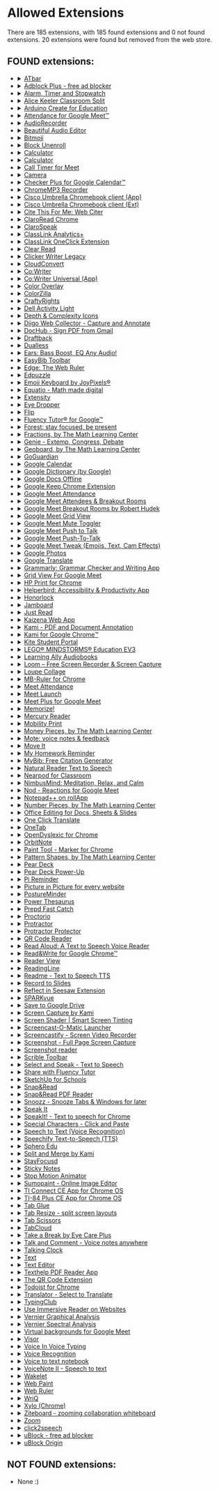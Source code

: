 # Allowed Extensions
There are 185 extensions, with 185 found extensions and 0 not found extensions. 20 extensions were found but removed from the web store.

## FOUND extensions:

- <details>
  <summary><a target="_blank" rel="noopener noreferrer" href="https://chrome.google.com/webstore/detail/atbar/lihjlachbdicbhpalgegcgknkbmjhicl">ATbar</a></summary>

  Accessibility toolbar
  </details>

- <details>
  <summary><a target="_blank" rel="noopener noreferrer" href="https://chrome.google.com/webstore/detail/adblock-plus-free-ad-bloc/cfhdojbkjhnklbpkdaibdccddilifddb">Adblock Plus - free ad blocker</a></summary>

  Block YouTube™ ads, pop-ups & fight malware!
  </details>

- <details>
  <summary><a target="_blank" rel="noopener noreferrer" href="https://chrome.google.com/webstore/detail/alarm-timer-and-stopwatch/jgpddkifkljmnfahlaofmjdeempjbpke">Alarm, Timer and Stopwatch</a></summary>

  A powerful alarm extension that supports multiple timers and stopwatches with five to ten-minute snooze.
  </details>

- <details>
  <summary><a target="_blank" rel="noopener noreferrer" href="https://chrome.google.com/webstore/detail/alice-keeler-classroom-sp/ifkgpacemihiplnocjocpgmoiefcojik">Alice Keeler Classroom Split</a></summary>

  Have your students install this extension to allow students to have their Google Classroom directions side by side with their work
  </details>

- <details>
  <summary><a target="_blank" rel="noopener noreferrer" href="https://chrome.google.com/webstore/detail/arduino-create-for-educat/elmgohdonjdampbcgefphnlchgocpaij">Arduino Create for Education</a></summary>

  Arduino Create Chrome app.
  </details>

- <details>
  <summary><a target="_blank" rel="noopener noreferrer" href="https://chrome.google.com/webstore/detail/attendance-for-google-mee/fdnipcdebaagjpicpbkildmcefflobhn">Attendance for Google Meet™</a></summary>

  Simple way to take attendance on Google Meet™
  </details>

- <details>
  <summary><a target="_blank" rel="noopener noreferrer" href="https://chrome.google.com/webstore/detail/audiorecorder/enhfkjkjfhhdibpgjmiamdcdgmcjpplk">AudioRecorder</a></summary>

  Record audio, and then save as a wav file. This is an (almost) exact replica of AudioRecorder: http://webaudiodemos.appspot.com/.
  </details>

- <details>
  <summary><a target="_blank" rel="noopener noreferrer" href="https://chrome.google.com/webstore/detail/beautiful-audio-editor/okiblndpcefmebnkjnjfplijnelbcjmm">Beautiful Audio Editor</a></summary>

  The in-browser, multi-track audio editor for Desktop and mobile. Make podcasts, mixes, and more.
  </details>

- <details>
  <summary><a target="_blank" rel="noopener noreferrer" href="https://chrome.google.com/webstore/detail/bitmoji/bfgdeiadkckfbkeigkoncpdieiiefpig">Bitmoji</a></summary>

  Use Bitmoji anywhere on web!
  </details>

- <details>
  <summary><a target="_blank" rel="noopener noreferrer" href="https://chrome.google.com/webstore/detail/block-unenroll/bgopeekkgpfombjklfdiakchdnhjafij">Block Unenroll</a></summary>

  Block Unenrolling from Google Classroom
  </details>

- <details>
  <summary><a target="_blank" rel="noopener noreferrer" href="https://chrome.google.com/webstore/detail/calculator/hcpbdjanfepobbkbnhmalalmfdmikmbe">Calculator</a></summary>

  A simple calculator that remembers your last calculation. You can close it at any time and reopen it without losing your work.
  </details>

- <details>
  <summary><a target="_blank" rel="noopener noreferrer" href="https://chrome.google.com/webstore/detail/calculator/joodangkbfjnajiiifokapkpmhfnpleo">Calculator</a></summary>

  A calculator with 29-functions for basic arithmetic, algebra, trigonometry and discrete math.…
  </details>

- <details>
  <summary><a target="_blank" rel="noopener noreferrer" href="https://chrome.google.com/webstore/detail/call-timer-for-meet/pappcjmimkmjekiaiedkhfogpclanicb">Call Timer for Meet</a></summary>

  This extension add a timer in your Meet calls.
  </details>

- <details>
  <summary><a target="_blank" rel="noopener noreferrer" href="https://chrome.google.com/webstore/detail/camera/hfhhnacclhffhdffklopdkcgdhifgngh">Camera</a></summary>

  Take photos and record videos with your camera.
  </details>

- <details>
  <summary><a target="_blank" rel="noopener noreferrer" href="https://chrome.google.com/webstore/detail/checker-plus-for-google-c/hkhggnncdpfibdhinjiegagmopldibha">Checker Plus for Google Calendar™</a></summary>

  See your next events, get meeting notifications and snooze events without opening the Google Calendar page!
  </details>

- <details>
  <summary><a target="_blank" rel="noopener noreferrer" href="https://chrome.google.com/webstore/detail/chromemp3-recorder/iipifbplbkfglpemmbhmaijjlknkaiih">ChromeMP3 Recorder</a></summary>

  A free voice recording app that dramatically simplifies the task of recording spoken responses in language instruction and testing.
  </details>

- <details>
  <summary><a target="_blank" rel="noopener noreferrer" href="https://chrome.google.com/webstore/detail/cisco-umbrella-chromebook/cpnjigmgeapagmdimmoenaghmhilodfg">Cisco Umbrella Chromebook client (App)</a></summary>

  Cisco Umbrella Chromebook client protects users by blocking malicious requests and helps admins to filter in-appropriate domains.
  </details>

- <details>
  <summary><a target="_blank" rel="noopener noreferrer" href="https://chrome.google.com/webstore/detail/cisco-umbrella-chromebook/jcdhmojfecjfmbdpchihbeilohgnbdci">Cisco Umbrella Chromebook client (Ext)</a></summary>

  Cisco Umbrella Chromebook client protects users by blocking malicious requests and helps admins to filter in-appropriate domains.
  </details>

- <details>
  <summary><a target="_blank" rel="noopener noreferrer" href="https://chrome.google.com/webstore/detail/cite-this-for-me-web-cite/nnnmhgkokpalnmbeighfomegjfkklkle">Cite This For Me: Web Citer</a></summary>

  Automatically create website citations in the APA, MLA, Chicago, or Harvard referencing styles at the click of a button.
  </details>

- <details>
  <summary><a target="_blank" rel="noopener noreferrer" href="https://chrome.google.com/webstore/detail/claroread-chrome/ifgehbglgmidafhhdcopacejknmcmhcd">ClaroRead Chrome</a></summary>

  Speaks aloud text in web pages
  </details>

- <details>
  <summary><a target="_blank" rel="noopener noreferrer" href="https://chrome.google.com/webstore/detail/clarospeak/fblbeibikalffoohjpiojmpmmndpkeii">ClaroSpeak</a></summary>

  A simple text-to-speech reader with editing, proofing, speaking dictionary, color changing and word prediction.
  </details>

- <details>
  <summary><a target="_blank" rel="noopener noreferrer" href="https://chrome.google.com/webstore/detail/classlink-analytics+/ihidolefpgnimlmgfljonacidpkmbhcl">ClassLink Analytics+</a></summary>

  Collects usage data from school-managed devices or accounts for district administrative analytics.
  </details>

- <details>
  <summary><a target="_blank" rel="noopener noreferrer" href="https://chrome.google.com/webstore/detail/classlink-oneclick-extens/jgfbgkjjlonelmpenhpfeeljjlcgnkpe">ClassLink OneClick Extension</a></summary>

  ClassLink OneClick Extension
  </details>

- <details>
  <summary><a target="_blank" rel="noopener noreferrer" href="https://chrome.google.com/webstore/detail/clear-read/kpipjgdapccmpkgipfikeajoopjbcgam">Clear Read</a></summary>

  Immersive reading mode
  </details>

- <details>
  <summary><a target="_blank" rel="noopener noreferrer" href="https://chrome.google.com/webstore/detail/clicker-writer-legacy/egafnampmliponcnbihdbmdblmfgfhac">Clicker Writer Legacy</a></summary>

  Clicker Writer for Chrome has been superseded by a new version. To get the new version follow the installation instructions on our…
  </details>

- <details>
  <summary><a target="_blank" rel="noopener noreferrer" href="https://chrome.google.com/webstore/detail/cloudconvert/hfpmbfgodkfcebpgheiedaddoikmljkk">CloudConvert</a></summary>

  convert anything to anything
  </details>

- <details>
  <summary><a target="_blank" rel="noopener noreferrer" href="https://chrome.google.com/webstore/detail/cowriter/ifajfiofeifbbhbionejdliodenmecna">Co:Writer</a></summary>

  Word prediction that is grammar smart and inventive spelling aware. Speech recognition allows you to speak it, and we'll write it.
  </details>

- <details>
  <summary><a target="_blank" rel="noopener noreferrer" href="https://chrome.google.com/webstore/detail/cowriter-universal-app/lahlmdogjpblkonckkgbljegkiijjbag">Co:Writer Universal (App)</a></summary>

  Word prediction that is grammar smart and inventive spelling aware. Speech recognition allows you to speak it, and we'll write it.
  </details>

- <details>
  <summary><a target="_blank" rel="noopener noreferrer" href="https://chrome.google.com/webstore/detail/color-overlay/glejbiebgbadpnhcjmidgclkjeelddgk">Color Overlay</a></summary>

  Put color overlay over all the web content.
  </details>

- <details>
  <summary><a target="_blank" rel="noopener noreferrer" href="https://chrome.google.com/webstore/detail/colorzilla/bhlhnicpbhignbdhedgjhgdocnmhomnp">ColorZilla</a></summary>

  Advanced Eyedropper, Color Picker, Gradient Generator and other colorful goodies
  </details>

- <details>
  <summary><a target="_blank" rel="noopener noreferrer" href="https://chrome.google.com/webstore/detail/craftyrights/nlbijchkgbnfcjliaplbphhehaalgild">CraftyRights</a></summary>

  Forces all Google Image searches to be for images free of copyright restrictions
  </details>

- <details>
  <summary><a target="_blank" rel="noopener noreferrer" href="https://chrome.google.com/webstore/detail/dell-activity-light/klhphccnhmdlnljpdljjhehlmplnmini">Dell Activity Light</a></summary>

  control the LED light on Dell chromebook
  </details>

- <details>
  <summary><a target="_blank" rel="noopener noreferrer" href="https://chrome.google.com/webstore/detail/depth-complexity-icons/ddceffbchnkibcdnbpfjollegnegcjlj">Depth & Complexity Icons</a></summary>

  Quick launch Depth & Complexity Icons
  </details>

- <details>
  <summary><a target="_blank" rel="noopener noreferrer" href="https://chrome.google.com/webstore/detail/diigo-web-collector-captu/pnhplgjpclknigjpccbcnmicgcieojbh">Diigo Web Collector - Capture and Annotate</a></summary>

  Bookmark, Archive, Screenshot & Markup - All-In-One Web Collector, must-have research tool
  </details>

- <details>
  <summary><a target="_blank" rel="noopener noreferrer" href="https://chrome.google.com/webstore/detail/dochub-sign-pdf-from-gmai/mjgcgnfikekladnkhnimljcalfibijha">DocHub - Sign PDF from Gmail</a></summary>

  Sign and edit PDF documents
  </details>

- <details>
  <summary><a target="_blank" rel="noopener noreferrer" href="https://chrome.google.com/webstore/detail/draftback/nnajoiemfpldioamchanognpjmocgkbg">Draftback</a></summary>

  The archaeology of great writing
  </details>

- <details>
  <summary><a target="_blank" rel="noopener noreferrer" href="https://chrome.google.com/webstore/detail/dualless/bgdpkilkheacbboffppjgceiplijhfpd">Dualless</a></summary>

  Dualless - For those who don't have dual monitor.
  </details>

- <details>
  <summary><a target="_blank" rel="noopener noreferrer" href="https://chrome.google.com/webstore/detail/ears-bass-boost-eq-any-au/nfdfiepdkbnoanddpianalelglmfooik">Ears: Bass Boost, EQ Any Audio!</a></summary>

  EQ any audio you find on the web, live! Crank the bass, dim the highs, up the vocals: all with Ears!
  </details>

- <details>
  <summary><a target="_blank" rel="noopener noreferrer" href="https://chrome.google.com/webstore/detail/easybib-toolbar/hmffdimoneaieldiddcmajhbjijmnggi">EasyBib Toolbar</a></summary>

  Cite web sites with one click using the EasyBib Toolbar and receive advice on the credibility of the web site you're citing.
  </details>

- <details>
  <summary><a target="_blank" rel="noopener noreferrer" href="https://chrome.google.com/webstore/detail/edge-the-web-ruler/njlkegdphefeellhaongiopcfgcinikh">Edge: The Web Ruler</a></summary>

  Edge is an on-screen ruler that supports multiple units, horizontal & vertical orientation, and looks like a native application.
  </details>

- <details>
  <summary><a target="_blank" rel="noopener noreferrer" href="https://chrome.google.com/webstore/detail/edpuzzle/oligonmocnihangdjlloenpndnniikol">Edpuzzle</a></summary>

  Adds an Edpuzzle button next to YouTube™ videos to quickly start editing them in Edpuzzle
  </details>

- <details>
  <summary><a target="_blank" rel="noopener noreferrer" href="https://chrome.google.com/webstore/detail/emoji-keyboard-by-joypixe/ipdjnhgkpapgippgcgkfcbpdpcgifncb">Emoji Keyboard by JoyPixels®</a></summary>

  The world's leading emoji keyboard for Chrome. Now Unicode 14.0 compatible!
  </details>

- <details>
  <summary><a target="_blank" rel="noopener noreferrer" href="https://chrome.google.com/webstore/detail/equatio-math-made-digital/hjngolefdpdnooamgdldlkjgmdcmcjnc">Equatio - Math made digital</a></summary>

  Easily create mathematical equations, formulas and quizzes. Intuitively type or handwrite, with no tricky math code to learn.
  </details>

- <details>
  <summary><a target="_blank" rel="noopener noreferrer" href="https://chrome.google.com/webstore/detail/extensity/jjmflmamggggndanpgfnpelongoepncg">Extensity</a></summary>

  Quickly enable/disable Google Chrome extensions
  </details>

- <details>
  <summary><a target="_blank" rel="noopener noreferrer" href="https://chrome.google.com/webstore/detail/eye-dropper/hmdcmlfkchdmnmnmheododdhjedfccka">Eye Dropper</a></summary>

  Eye Dropper is open source extension which allows you to pick colors from web pages, color picker and your personal color history.
  </details>

- <details>
  <summary><a target="_blank" rel="noopener noreferrer" href="https://chrome.google.com/webstore/detail/flip/nijejdnikeoaldbcboagjlibadkabiae">Flip</a></summary>

  Easily access Flip from any browser window.
  </details>

- <details>
  <summary><a target="_blank" rel="noopener noreferrer" href="https://chrome.google.com/webstore/detail/fluency-tutor%C2%AE-for-google/ejajakfhhhhkifioabcekjjlhpoiijfa">Fluency Tutor® for Google™</a></summary>

  Fluency Tutor® for Google™ helps busy teachers bring struggling readers up to speed.
  </details>

- <details>
  <summary><a target="_blank" rel="noopener noreferrer" href="https://chrome.google.com/webstore/detail/forest-stay-focused-be-pr/kjacjjdnoddnpbbcjilcajfhhbdhkpgk">Forest: stay focused, be present</a></summary>

  Stay focused in a pleasant way.
  </details>

- <details>
  <summary><a target="_blank" rel="noopener noreferrer" href="https://chrome.google.com/webstore/detail/fractions-by-the-math-lea/ggebicodjlnlcnlnfmbnhihkmoblhmio">Fractions, by The Math Learning Center</a></summary>

  Fractions lets students use a bar or circle to represent fractions.
  </details>

- <details>
  <summary><a target="_blank" rel="noopener noreferrer" href="https://chrome.google.com/webstore/detail/genie-extemp-congress-deb/efadmbnnoammocppapaojgggfdnelmde">Genie - Extemp, Congress, Debate</a></summary>

  Genie puts Evidence At Your Command for Extemp, Congress, and Debate.
  </details>

- <details>
  <summary><a target="_blank" rel="noopener noreferrer" href="https://chrome.google.com/webstore/detail/geoboard-by-the-math-lear/gaakmmdiopnmcenkojohldanladpajak">Geoboard, by The Math Learning Center</a></summary>

  Geoboard is a tool for exploring a variety of mathematical topics introduced in the elementary and middle grades.
  </details>

- <details>
  <summary><a target="_blank" rel="noopener noreferrer" href="https://github.com/getsentry/sentry-javascript/issues/2210#issuecomment-716943611">GoGuardian</a></summary>

  Unlisted HTML content blocker and manager for GoGuardian
  </details>

- <details>
  <summary><a target="_blank" rel="noopener noreferrer" href="https://www.crx4chrome.com/extensions/gmbgaklkmjakoegficnlkhebmhkjfich">Google Calendar</a></summary>

  Quick overview of your Google Calendar with one-click access to locations & documents
  </details>

- <details>
  <summary><a target="_blank" rel="noopener noreferrer" href="https://chrome.google.com/webstore/detail/google-dictionary-by-goog/mgijmajocgfcbeboacabfgobmjgjcoja">Google Dictionary (by Google)</a></summary>

  View definitions easily as you browse the web.
  </details>

- <details>
  <summary><a target="_blank" rel="noopener noreferrer" href="https://chrome.google.com/webstore/detail/google-docs-offline/ghbmnnjooekpmoecnnnilnnbdlolhkhi">Google Docs Offline</a></summary>

  Edit, create, and view your documents, spreadsheets, and presentations — all without internet access.
  </details>

- <details>
  <summary><a target="_blank" rel="noopener noreferrer" href="https://chrome.google.com/webstore/detail/google-keep-chrome-extens/lpcaedmchfhocbbapmcbpinfpgnhiddi">Google Keep Chrome Extension</a></summary>

  Save to Google Keep in a single click!
  </details>

- <details>
  <summary><a target="_blank" rel="noopener noreferrer" href="https://www.crx4chrome.com/extensions/fkdjflnaggakjamjkmimcofefhppfljd">Google Meet Attendance</a></summary>

  A simple(r) way to record who attended a Google Meet session
  </details>

- <details>
  <summary><a target="_blank" rel="noopener noreferrer" href="https://chrome.google.com/webstore/detail/google-meet-attendees-bre/olmgpgbhojeoalaimckcpgkadjkejacl">Google Meet Attendees & Breakout Rooms</a></summary>

  Easily get everyone attending a Google Meet and compare them to a list, create groups and more
  </details>

- <details>
  <summary><a target="_blank" rel="noopener noreferrer" href="https://chrome.google.com/webstore/detail/google-meet-breakout-room/kogfdlbehkaeoafmgaecphlnhohpabig">Google Meet Breakout Rooms by Robert Hudek</a></summary>

  Completely Free and your Data is Private. Google Classroom integration, Slider Control, Nicknames, Help tutorials
  </details>

- <details>
  <summary><a target="_blank" rel="noopener noreferrer" href="https://chrome.google.com/webstore/detail/google-meet-grid-view/kklailfgofogmmdlhgmjgenehkjoioip">Google Meet Grid View</a></summary>

  Adds a toggle to use a grid layout in Google Meets
  </details>

- <details>
  <summary><a target="_blank" rel="noopener noreferrer" href="https://chrome.google.com/webstore/detail/google-meet-mute-toggler/fkdppolbkpdoebdhflolnnkeiaoblfjc">Google Meet Mute Toggler</a></summary>

  For muting and unmuting Google Meet from the extension icon.
  </details>

- <details>
  <summary><a target="_blank" rel="noopener noreferrer" href="https://chrome.google.com/webstore/detail/google-meet-push-to-talk/lmbeadglfeffhemaffjdgfbgmiggafkg">Google Meet Push to Talk</a></summary>

  Enable push to talk functionality in Google Meet
  </details>

- <details>
  <summary><a target="_blank" rel="noopener noreferrer" href="https://chrome.google.com/webstore/detail/google-meet-push-to-talk/pgpidfocdapogajplhjofamgeboonmmj">Google Meet Push-To-Talk</a></summary>

  Hold <space> in Google Meet to talk instead of fumbling around trying to mute and unmute
  </details>

- <details>
  <summary><a target="_blank" rel="noopener noreferrer" href="https://chrome.google.com/webstore/detail/google-meet-tweak-emojis/dakebdbeofhmlnmjlmhjdmmjmfohiicn">Google Meet Tweak (Emojis, Text, Cam Effects)</a></summary>

  Send emojis, Text Overlay, Cam Effects and layout tweaks in Google Meet + record meetings with Zoomcorder
  </details>

- <details>
  <summary><a target="_blank" rel="noopener noreferrer" href="https://www.crx4chrome.com/extensions/hcglmfcclpfgljeaiahehebeoaiicbko">Google Photos</a></summary>

  Store, search, and share a lifetime of photos
  </details>

- <details>
  <summary><a target="_blank" rel="noopener noreferrer" href="https://chrome.google.com/webstore/detail/google-translate/aapbdbdomjkkjkaonfhkkikfgjllcleb">Google Translate</a></summary>

  View translations easily as you browse the web. By the Google Translate team.
  </details>

- <details>
  <summary><a target="_blank" rel="noopener noreferrer" href="https://chrome.google.com/webstore/detail/grammarly-grammar-checker/kbfnbcaeplbcioakkpcpgfkobkghlhen">Grammarly: Grammar Checker and Writing App</a></summary>

  Improve your writing with Grammarly's communication assistance—including spell check, grammar check, punctuation check, and more.
  </details>

- <details>
  <summary><a target="_blank" rel="noopener noreferrer" href="https://chrome.google.com/webstore/detail/grid-view-for-google-meet/mbehpgfjageeapmbabpkdlcmdkggabal">Grid View For Google Meet</a></summary>

  Adds a toggle to use a grid layout in Google Meets
  </details>

- <details>
  <summary><a target="_blank" rel="noopener noreferrer" href="https://www.crx4chrome.com/extensions/cjanmonomjogheabiocdamfpknlpdehm">HP Print for Chrome</a></summary>

  Easy printing on your HP printers
  </details>

- <details>
  <summary><a target="_blank" rel="noopener noreferrer" href="https://chrome.google.com/webstore/detail/helperbird-accessibility/ahmapmilbkfamljbpgphfndeemhnajme">Helperbird: Accessibility & Productivity App</a></summary>

  Over 32 accessibility & productivity features built to support every kind of reader, learner, and writer. Includes dyslexia support.
  </details>

- <details>
  <summary><a target="_blank" rel="noopener noreferrer" href="https://chrome.google.com/webstore/detail/honorlock/hnbmpkmhjackfpkpcbapafmpepgmmddc">Honorlock</a></summary>

  This extension lets you take Honorlock proctored online exams using the Google Chrome browser.
  </details>

- <details>
  <summary><a target="_blank" rel="noopener noreferrer" href="https://chrome.google.com/webstore/detail/jamboard/ihacalceahhliihnhclmjjghadnhhnoc">Jamboard</a></summary>

  Create and edit Jams
  </details>

- <details>
  <summary><a target="_blank" rel="noopener noreferrer" href="https://chrome.google.com/webstore/detail/just-read/dgmanlpmmkibanfdgjocnabmcaclkmod">Just Read</a></summary>

  A feature-packed, customizable reader extension.
  </details>

- <details>
  <summary><a target="_blank" rel="noopener noreferrer" href="https://chrome.google.com/webstore/detail/kaizena-web-app/lhiccpgcnopcjjdobhoddnplkebplfaj">Kaizena Web App</a></summary>

  Fast, high quality feedback on student work
  </details>

- <details>
  <summary><a target="_blank" rel="noopener noreferrer" href="https://chrome.google.com/webstore/detail/kami-pdf-and-document-ann/iljojpiodmlhoehoecppliohmplbgeij">Kami - PDF and Document Annotation</a></summary>

  Best PDF and Document Annotation and Markup Tool. Works with Google Drive and Google Classroom
  </details>

- <details>
  <summary><a target="_blank" rel="noopener noreferrer" href="https://chrome.google.com/webstore/detail/kami-for-google-chrome/ecnphlgnajanjnkcmbpancdjoidceilk">Kami for Google Chrome™</a></summary>

  Kami is an interactive learning platform empowering students and enhancing the way teachers teach, feedback, and assess.
  </details>

- <details>
  <summary><a target="_blank" rel="noopener noreferrer" href="https://chrome.google.com/webstore/detail/kite-student-portal/dfbmcelmchhnfkmpccoabeplnmdljeod">Kite Student Portal</a></summary>

  Does your organization use Kite to administer assessments? Download the Kite Student Portal to set up your Chromebook for testing.…
  </details>

- <details>
  <summary><a target="_blank" rel="noopener noreferrer" href="https://chrome.google.com/webstore/detail/lego%C2%AE-mindstorms%C2%AE-educati/jhnhfnolmcleankdkhfklakpchnccipg">LEGO® MINDSTORMS® Education EV3</a></summary>

  The LEGO® MINDSTORMS® Education EV3 Programming App simplifies student access to, and promotes their engagement with, STEM subjects.
  </details>

- <details>
  <summary><a target="_blank" rel="noopener noreferrer" href="https://chrome.google.com/webstore/detail/learning-ally-audiobooks/gdicnpbaekbefjanokchpfhnaphfnphl">Learning Ally Audiobooks</a></summary>

  Access the largest human-narrated audiobook library, including key features for students with print disabilities
  </details>

- <details>
  <summary><a target="_blank" rel="noopener noreferrer" href="https://chrome.google.com/webstore/detail/loom-%E2%80%93-free-screen-record/liecbddmkiiihnedobmlmillhodjkdmb">Loom – Free Screen Recorder & Screen Capture</a></summary>

  Record your screen and camera with one click. Share that content in an instant with a link.
  </details>

- <details>
  <summary><a target="_blank" rel="noopener noreferrer" href="https://chrome.google.com/webstore/detail/loupe-collage/bhaonknplhhecdgjpphnooeomecgipkc">Loupe Collage</a></summary>

  Shape your photos the way you want in seconds
  </details>

- <details>
  <summary><a target="_blank" rel="noopener noreferrer" href="https://www.crx4chrome.com/extensions/amljbooecondkehcjahklnjokfohkfnk">MB-Ruler for Chrome</a></summary>

  MB-Ruler is an overlay to measure distances and angels on web sites
  </details>

- <details>
  <summary><a target="_blank" rel="noopener noreferrer" href="https://chrome.google.com/webstore/detail/meet-attendance/nenibigflkdikhamlnekfppbganmojlg">Meet Attendance</a></summary>

  Collect attendance in a Google Sheet from a Google Meet.
  </details>

- <details>
  <summary><a target="_blank" rel="noopener noreferrer" href="https://www.crx4chrome.com/extensions/bodmohodbngeodeekalegahdacbinaic">Meet Launch</a></summary>

  An extension that gives you quick access to Google Meet
  </details>

- <details>
  <summary><a target="_blank" rel="noopener noreferrer" href="https://chrome.google.com/webstore/detail/meet-plus-for-google-meet/lbfjgknkjfjmnjdgdhbbmmbkoddgpdoc">Meet Plus for Google Meet</a></summary>

  Breakout rooms,attendance,dark mode,chat,emojis,reward points,quiz,poll,file sharing,stickies,many more features for Google Meet
  </details>

- <details>
  <summary><a target="_blank" rel="noopener noreferrer" href="https://chrome.google.com/webstore/detail/memorize/jfiakckbklmccchjegnnojbalafebakb">Memorize!</a></summary>

  A lightweight extension that helps you to learn / memorize given answers to given questions.
  </details>

- <details>
  <summary><a target="_blank" rel="noopener noreferrer" href="https://chrome.google.com/webstore/detail/mercury-reader/oknpjjbmpnndlpmnhmekjpocelpnlfdi">Mercury Reader</a></summary>

  Mercury Reader - Clear away the clutter from all of your articles. Instantly.
  </details>

- <details>
  <summary><a target="_blank" rel="noopener noreferrer" href="https://chrome.google.com/webstore/detail/mobility-print/alhngdkjgnedakdlnamimgfihgkmenbh">Mobility Print</a></summary>

  Mobility Print
  </details>

- <details>
  <summary><a target="_blank" rel="noopener noreferrer" href="https://chrome.google.com/webstore/detail/money-pieces-by-the-math/bkidjlafelhjjkdhlbmbpneaofghikcg">Money Pieces, by The Math Learning Center</a></summary>

  Visualize and understand money values and relationships
  </details>

- <details>
  <summary><a target="_blank" rel="noopener noreferrer" href="https://chrome.google.com/webstore/detail/mote-voice-notes-feedback/ajphlblkfpppdpkgokiejbjfohfohhmk">Mote: voice notes & feedback</a></summary>

  Mote - fast, friendly voice messaging
  </details>

- <details>
  <summary><a target="_blank" rel="noopener noreferrer" href="https://chrome.google.com/webstore/detail/move-it/kopilngnmfklhhjocdfdlokmodibcbmk">Move It</a></summary>

  Busy working on your computer? Spending hours searching the internet? Get active with Move It.
  </details>

- <details>
  <summary><a target="_blank" rel="noopener noreferrer" href="https://chrome.google.com/webstore/detail/my-homework-reminder/jkfnehckplkpicbhiajnggoendjcendc">My Homework Reminder</a></summary>

  This extension helps students keep track of assignments and due dates.
  </details>

- <details>
  <summary><a target="_blank" rel="noopener noreferrer" href="https://chrome.google.com/webstore/detail/mybib-free-citation-gener/phidhnmbkbkbkbknhldmpmnacgicphkf">MyBib: Free Citation Generator</a></summary>

  Automatically create APA style, MLA format, and Harvard referencing style citations with our citation generator add-on for Chrome.
  </details>

- <details>
  <summary><a target="_blank" rel="noopener noreferrer" href="https://chrome.google.com/webstore/detail/natural-reader-text-to-sp/kohfgcgbkjodfcfkcackpagifgbcmimk">Natural Reader Text to Speech</a></summary>

  Listen to any email, webpage, google doc, PDF and kindle book! AI powered smart voice reader, with natural voices.
  </details>

- <details>
  <summary><a target="_blank" rel="noopener noreferrer" href="https://chrome.google.com/webstore/detail/nearpod-for-classroom/gcoekeoenehjmndhkdnoomdjeaclkhbe">Nearpod for Classroom</a></summary>

  Access your Nearpod Library and assign Live and Student-Paced lessons directly to Google Classroom.
  </details>

- <details>
  <summary><a target="_blank" rel="noopener noreferrer" href="https://chrome.google.com/webstore/detail/nimbusmind-meditation-rel/accebjobnljiehcaocahignlanfnfkcc">NimbusMind: Meditation, Relax, and Calm</a></summary>

  Learn how to meditate, mindfulness, stress less. Nature sounds, live wallpapers and more.
  </details>

- <details>
  <summary><a target="_blank" rel="noopener noreferrer" href="https://www.crx4chrome.com/extensions/oikgofeboedgfkaacpfepbfmgdalabej">Nod - Reactions for Google Meet</a></summary>

  Quick emoji reactions for muted team members
  </details>

- <details>
  <summary><a target="_blank" rel="noopener noreferrer" href="https://chrome.google.com/webstore/detail/notepad++-on-rollapp/chnhdkjgpeonhdlilkjhhbahbciplhae">Notepad++ on rollApp</a></summary>

  Powerfull text editor for developers. Powered by rollApp.
  </details>

- <details>
  <summary><a target="_blank" rel="noopener noreferrer" href="https://chrome.google.com/webstore/detail/number-pieces-by-the-math/fhcpnppigjdhghbohcbogmmhmfkobgbm">Number Pieces, by The Math Learning Center</a></summary>

  Visualize and understand number values and relationships
  </details>

- <details>
  <summary><a target="_blank" rel="noopener noreferrer" href="https://chrome.google.com/webstore/detail/office-editing-for-docs-s/gbkeegbaiigmenfmjfclcdgdpimamgkj">Office Editing for Docs, Sheets & Slides</a></summary>

  View and edit Microsoft Word, Excel, and PowerPoint files with Google Docs, Sheets, and Slides
  </details>

- <details>
  <summary><a target="_blank" rel="noopener noreferrer" href="https://www.crx4chrome.com/extensions/anhjddeakbabimdgmonfbnpbainknbfa">One Click Translate</a></summary>

  Translate your selected text with Google Translate in one click. Translation in a simplest way.
  </details>

- <details>
  <summary><a target="_blank" rel="noopener noreferrer" href="https://chrome.google.com/webstore/detail/onetab/chphlpgkkbolifaimnlloiipkdnihall">OneTab</a></summary>

  Save up to 95% memory and reduce tab clutter
  </details>

- <details>
  <summary><a target="_blank" rel="noopener noreferrer" href="https://chrome.google.com/webstore/detail/opendyslexic-for-chrome/cdnapgfjopgaggbmfgbiinmmbdcglnam">OpenDyslexic for Chrome</a></summary>

  Format pages using the OpenDyslexic font and low contrast help
  </details>

- <details>
  <summary><a target="_blank" rel="noopener noreferrer" href="https://chrome.google.com/webstore/detail/orbitnote/feepmdlmhplaojabeoecaobfmibooaid">OrbitNote</a></summary>

  Create, convert, connect: take your digital documents to the next level with OrbitNote.
  </details>

- <details>
  <summary><a target="_blank" rel="noopener noreferrer" href="https://www.crx4chrome.com/extensions/ghjhkcjbojpgiebboplfidlbapdpgihn">Paint Tool - Marker for Chrome</a></summary>

  Draw anything right on websites in real time and taking a screenshot!
  </details>

- <details>
  <summary><a target="_blank" rel="noopener noreferrer" href="https://chrome.google.com/webstore/detail/pattern-shapes-by-the-mat/moheohlmdhjkibapcidpmdponeaefnoi">Pattern Shapes, by The Math Learning Center</a></summary>

  Students use Pattern Shapes to explore geometry and fractions, create their own designs, or fill in outlines.
  </details>

- <details>
  <summary><a target="_blank" rel="noopener noreferrer" href="https://chrome.google.com/webstore/detail/pear-deck/dnloadmamaeibnaadmfdfelflmmnbajd">Pear Deck</a></summary>

  Interactive presentations and formative assessments to engage every student in your room, every day!
  </details>

- <details>
  <summary><a target="_blank" rel="noopener noreferrer" href="https://chrome.google.com/webstore/detail/pear-deck-power-up/paijmjmfnjcbjlimjeminlepannmimbi">Pear Deck Power-Up</a></summary>

  Ensures that videos, animations, and GIFs embedded in your Pear Deck slides play at full resolution—exactly the way they should!
  </details>

- <details>
  <summary><a target="_blank" rel="noopener noreferrer" href="https://chrome.google.com/webstore/detail/pi-reminder/lflhpoaghkcebhmikolpdhdikknpmbod">Pi Reminder</a></summary>

  Task Management and Reminders for organized individuals, friends, family and teams
  </details>

- <details>
  <summary><a target="_blank" rel="noopener noreferrer" href="https://www.crx4chrome.com/extensions/hepbieccgbieoeaigepkojmogpkjfpin">Picture in Picture for every website</a></summary>

  Watch videos using Picture-in-Picture mode(Floating Video Player). Support all kinds of video websites.
  </details>

- <details>
  <summary><a target="_blank" rel="noopener noreferrer" href="https://chrome.google.com/webstore/detail/postureminder/dkmkfopiihabelocpelofchappjjnpkm">PostureMinder</a></summary>

  Reminds you to sit up straight with pop-up notifications at specified time intervals.
  </details>

- <details>
  <summary><a target="_blank" rel="noopener noreferrer" href="https://chrome.google.com/webstore/detail/power-thesaurus/hhnjkanigjoiglnlopahbbjdbfhkndjk">Power Thesaurus</a></summary>

  Use the power of synonyms by button in toolbar, right-click or by word selection on any page.
  </details>

- <details>
  <summary><a target="_blank" rel="noopener noreferrer" href="https://chrome.google.com/webstore/detail/prepd-fast-catch/giahjhmjbiiopleefbmlmjfaafdihidd">Prepd Fast Catch</a></summary>

  Prepd Chrome extension for catching articles
  </details>

- <details>
  <summary><a target="_blank" rel="noopener noreferrer" href="https://chrome.google.com/webstore/detail/proctorio/fpmapakogndmenjcfoajifaaonnkpkei">Proctorio</a></summary>

  Secure Exam Proctor
  </details>

- <details>
  <summary><a target="_blank" rel="noopener noreferrer" href="https://chrome.google.com/webstore/detail/protractor/kpjldaeddnfokhmgdlmpdlecmobaonnj">Protractor</a></summary>

  Easily measure angles in your browser window.
  </details>

- <details>
  <summary><a target="_blank" rel="noopener noreferrer" href="https://chrome.google.com/webstore/detail/protractor-protector/ibjbhbhcgbkiohfmddokjmmbkbgpfgnl">Protractor Protector</a></summary>

  Measure angles in Chrome with a protractor overlay.
  </details>

- <details>
  <summary><a target="_blank" rel="noopener noreferrer" href="https://chrome.google.com/webstore/detail/qr-code-reader/likadllkkidlligfcdhfnnbkjigdkmci">QR Code Reader</a></summary>

  A chrome extension for reading QR code from webpage.
  </details>

- <details>
  <summary><a target="_blank" rel="noopener noreferrer" href="https://chrome.google.com/webstore/detail/read-aloud-a-text-to-spee/hdhinadidafjejdhmfkjgnolgimiaplp">Read Aloud: A Text to Speech Voice Reader</a></summary>

  Read aloud the current web-page article with one click, using text to speech (TTS). Supports 40+ languages.
  </details>

- <details>
  <summary><a target="_blank" rel="noopener noreferrer" href="https://chrome.google.com/webstore/detail/readwrite-for-google-chro/inoeonmfapjbbkmdafoankkfajkcphgd">Read&Write for Google Chrome™</a></summary>

  Boost reading and writing confidence across all types of content and devices, in class, at work, and at home.
  </details>

- <details>
  <summary><a target="_blank" rel="noopener noreferrer" href="https://chrome.google.com/webstore/detail/reader-view/ecabifbgmdmgdllomnfinbmaellmclnh">Reader View</a></summary>

  Strips away clutter like buttons, background images, and changes the page's text size, contrast and layout for better readability
  </details>

- <details>
  <summary><a target="_blank" rel="noopener noreferrer" href="https://chrome.google.com/webstore/detail/readingline/bedndhimamenfipaocmhcpcickamhfnm">ReadingLine</a></summary>

  Acts as a reading ruler, helping to keep an eye on a line of text with a mouse.
  </details>

- <details>
  <summary><a target="_blank" rel="noopener noreferrer" href="https://chrome.google.com/webstore/detail/readme-text-to-speech-tts/npdkkcjlmhcnnaoobfdjndibfkkhhdfn">Readme - Text to Speech TTS</a></summary>

  Turn text into natural-sounding speech! Read aloud the contents of any web page, PDF file, or e-book using text-to-speech (TTS).
  </details>

- <details>
  <summary><a target="_blank" rel="noopener noreferrer" href="https://chrome.google.com/webstore/detail/record-to-slides/kopibndpljhghelmnmokfbfkgdhnihip">Record to Slides</a></summary>

  Record videos and automatically load them into the slide you are on.
  </details>

- <details>
  <summary><a target="_blank" rel="noopener noreferrer" href="https://chrome.google.com/webstore/detail/reflect-in-seesaw-extensi/lhgiigkiddoalobhmmcpdhddlccindjj">Reflect in Seesaw Extension</a></summary>

  Give students a quick way to bring work from any website into Seesaw for added layers of creative thinking and reflection.
  </details>

- <details>
  <summary><a target="_blank" rel="noopener noreferrer" href="https://chrome.google.com/webstore/detail/sparkvue/iimbdmgkimpbhimdjnmiffmeefbppijo">SPARKvue</a></summary>

  SPARKvue Chrome App
  </details>

- <details>
  <summary><a target="_blank" rel="noopener noreferrer" href="https://chrome.google.com/webstore/detail/save-to-google-drive/gmbmikajjgmnabiglmofipeabaddhgne">Save to Google Drive</a></summary>

  Save web content or screen capture directly to Google Drive.
  </details>

- <details>
  <summary><a target="_blank" rel="noopener noreferrer" href="https://chrome.google.com/webstore/detail/screen-capture-by-kami/jkahddofhbcgdndobkkhbhggjjmcoiel">Screen Capture by Kami</a></summary>

  Kami desktop extension for video annotations
  </details>

- <details>
  <summary><a target="_blank" rel="noopener noreferrer" href="https://chrome.google.com/webstore/detail/screen-shader-smart-scree/fmlboobidmkelggdainpknloccojpppi">Screen Shader | Smart Screen Tinting</a></summary>

  Shades Chrome to a soothing orange color to decrease eye-strain, eye fatigue and to appease your brain's day/night cycle.
  </details>

- <details>
  <summary><a target="_blank" rel="noopener noreferrer" href="https://chrome.google.com/webstore/detail/screencast-o-matic-launch/eefedolmcildfckjamddopaplfiiankl">Screencast-O-Matic Launcher</a></summary>

  Launch Screencast-O-Matic tools from your Chrome browser!
  </details>

- <details>
  <summary><a target="_blank" rel="noopener noreferrer" href="https://chrome.google.com/webstore/detail/screencastify-screen-vide/mmeijimgabbpbgpdklnllpncmdofkcpn">Screencastify - Screen Video Recorder</a></summary>

  The #1 screen recorder for Chrome. Capture, edit and share videos in seconds.
  </details>

- <details>
  <summary><a target="_blank" rel="noopener noreferrer" href="https://www.crx4chrome.com/extensions/ejkbkgbliokmbblkklofdehalgbplkfg">Screenshot - Full Page Screen Capture</a></summary>

  Full page screenshot, capture visible content of a tab, save screenshots in PDF, PNG or copy to the clipboard.
  </details>

- <details>
  <summary><a target="_blank" rel="noopener noreferrer" href="https://chrome.google.com/webstore/detail/screenshot-reader/enfolipbjmnmleonhhebhalojdpcpdoo">Screenshot reader</a></summary>

  Screenshot reading support for Read&Write for Google Chrome™
  </details>

- <details>
  <summary><a target="_blank" rel="noopener noreferrer" href="https://chrome.google.com/webstore/detail/scrible-toolbar/lijhjhlnfifgoabbihoobnfapogkcjgk">Scrible Toolbar</a></summary>

  Smarter Web reading & research. Annotate, bookmark, save, cite, manage & share online articles. Use with your Scrible.com account.
  </details>

- <details>
  <summary><a target="_blank" rel="noopener noreferrer" href="https://chrome.google.com/webstore/detail/select-and-speak-text-to/gfjopfpjmkcfgjpogepmdjmcnihfpokn">Select and Speak - Text to Speech</a></summary>

  Select and Speak uses iSpeech’s human-quality text-to-speech (TTS) to read any selected text in the browser. It includes many…
  </details>

- <details>
  <summary><a target="_blank" rel="noopener noreferrer" href="https://chrome.google.com/webstore/detail/share-with-fluency-tutor/nhkfdlkhjojdoggilphgbncejkmdobfp">Share with Fluency Tutor</a></summary>

  Shares reading passages using the Fluency Tutor for Google app.
  </details>

- <details>
  <summary><a target="_blank" rel="noopener noreferrer" href="https://chrome.google.com/webstore/detail/sketchup-for-schools/lfhlekccjamfkfmjgnpbdjpecanfbjkl">SketchUp for Schools</a></summary>

  SketchUp in a browser for Primary and Secondary Schools signed up with G Suite for Education.
  </details>

- <details>
  <summary><a target="_blank" rel="noopener noreferrer" href="https://chrome.google.com/webstore/detail/snapread/mloajfnmjckfjbeeofcdaecbelnblden">Snap&Read</a></summary>

  Text reader (TTS) that simplifies vocabulary, translates text, reads inaccessible text (OCR), and captures and cites sources.
  </details>

- <details>
  <summary><a target="_blank" rel="noopener noreferrer" href="https://www.crx4chrome.com/extensions/djebdmfegcgaaiomgonohlbnjoglpjfh">Snap&Read PDF Reader</a></summary>

  Open your PDFs stored in Google Drive with Snap&Read
  </details>

- <details>
  <summary><a target="_blank" rel="noopener noreferrer" href="https://chrome.google.com/webstore/detail/snoozz-snooze-tabs-window/lklendgldejcnkkaldoggoapclkepgfb">Snoozz - Snooze Tabs & Windows for later</a></summary>

  Declutter your browser by snoozing tabs and windows until you actually need them.
  </details>

- <details>
  <summary><a target="_blank" rel="noopener noreferrer" href="https://chrome.google.com/webstore/detail/speak-it/amcnjejmdfilapnnfgnhnidhkififadk">Speak It</a></summary>

  Speak It app converts text into speech. Select text > Speak it
  </details>

- <details>
  <summary><a target="_blank" rel="noopener noreferrer" href="https://chrome.google.com/webstore/detail/speakit-text-to-speech-fo/aljmkoflmjkklddjideacgmofobfkhkd">SpeakIt! - Text to speech for Chrome</a></summary>

  Tired of reading? Select text you want to read and listen to it. SpeakIt converts text into speech so you no longer need to read.
  </details>

- <details>
  <summary><a target="_blank" rel="noopener noreferrer" href="https://www.crx4chrome.com/extensions/fkjbliednplpohojfpgnbpcppgdnhklb">Special Characters - Click and Paste</a></summary>

  Copy special characters to the clipboard
  </details>

- <details>
  <summary><a target="_blank" rel="noopener noreferrer" href="https://chrome.google.com/webstore/detail/speech-to-text-voice-reco/kcgloaobfaiejoiahlhnfaolfcifjjho">Speech to Text (Voice Recognition)</a></summary>

  An easy to use speech synthesis and recognition tool for your browser!
  </details>

- <details>
  <summary><a target="_blank" rel="noopener noreferrer" href="https://chrome.google.com/webstore/detail/speechify-text-to-speech/ljflmlehinmoeknoonhibbjpldiijjmm">Speechify Text-to-Speech (TTS)</a></summary>

  Listen to docs, articles, PDFs, email — anything you read — with our leading text-to-speech reader.
  </details>

- <details>
  <summary><a target="_blank" rel="noopener noreferrer" href="https://www.crx4chrome.com/extensions/hfiocchbmngcelgfdcfbepgoipapddlh">Sphero Edu</a></summary>

  Programming for Sphero Robots
  </details>

- <details>
  <summary><a target="_blank" rel="noopener noreferrer" href="https://chrome.google.com/webstore/detail/split-and-merge-by-kami/ojmblmeiagjmdnhlbphkibelhehnblnb">Split and Merge by Kami</a></summary>

  Split and Merge your PDFs online
  </details>

- <details>
  <summary><a target="_blank" rel="noopener noreferrer" href="https://chrome.google.com/webstore/detail/stayfocusd/laankejkbhbdhmipfmgcngdelahlfoji">StayFocusd</a></summary>

  StayFocusd increases your productivity by limiting the amount of time that you can spend on time-wasting websites.
  </details>

- <details>
  <summary><a target="_blank" rel="noopener noreferrer" href="https://chrome.google.com/webstore/detail/sticky-notes/nbjdhgkkhefpifbifjiflpaajchdkhpg">Sticky Notes</a></summary>

  The first, truly sticky app for notes on your desktop! It is easy to manage and customize. Now also supports speech recognition!
  </details>

- <details>
  <summary><a target="_blank" rel="noopener noreferrer" href="https://chrome.google.com/webstore/detail/stop-motion-animator/bjkfigedpppnggdamgeclieeekhbgjpc">Stop Motion Animator</a></summary>

  Make Stop Motion videos using your webcam
  </details>

- <details>
  <summary><a target="_blank" rel="noopener noreferrer" href="https://www.crx4chrome.com/extensions/mlfedaecajcncfkjfllofcfcjfhiopim">Sumopaint - Online Image Editor</a></summary>

  The most popular photo editor and painting app. Over 30 million users & 500 million saved images.
  </details>

- <details>
  <summary><a target="_blank" rel="noopener noreferrer" href="https://chrome.google.com/webstore/detail/ti-connect-ce-app-for-chr/aokihcpccmdjjkebakdanncddpdnkfla">TI Connect CE App for Chrome OS</a></summary>

  Manage USB connected Texas Instruments TI‑84 Plus CE graphing calculators
  </details>

- <details>
  <summary><a target="_blank" rel="noopener noreferrer" href="https://www.crx4chrome.com/extensions/compdaiogbfdpildfbleipdcglmmlojo">TI-84 Plus CE App for Chrome OS</a></summary>

  Designed to support the 2020/2021 school year.
  </details>

- <details>
  <summary><a target="_blank" rel="noopener noreferrer" href="https://chrome.google.com/webstore/detail/tab-glue/mfedioikeigljhjfpghdejnogniddhna">Tab Glue</a></summary>

  This extension glues windows together.
  </details>

- <details>
  <summary><a target="_blank" rel="noopener noreferrer" href="https://chrome.google.com/webstore/detail/tab-resize-split-screen-l/bkpenclhmiealbebdopglffmfdiilejc">Tab Resize - split screen layouts</a></summary>

  Split Screen made easy. Resize the CURRENT tab and tabs to the RIGHT into layouts on separate windows. w/ Multi Monitor Support.
  </details>

- <details>
  <summary><a target="_blank" rel="noopener noreferrer" href="https://www.crx4chrome.com/extensions/cdochbecpfdpjobpgnacnbepkgcfhoek">Tab Scissors</a></summary>

  This extension splits a window into two at the selected tab.
  </details>

- <details>
  <summary><a target="_blank" rel="noopener noreferrer" href="https://chrome.google.com/webstore/detail/tabcloud/npecfdijgoblfcgagoijgmgejmcpnhof">TabCloud</a></summary>

  Save and restore window sessions over time and across multiple computers.
  </details>

- <details>
  <summary><a target="_blank" rel="noopener noreferrer" href="https://chrome.google.com/webstore/detail/take-a-break-by-eye-care/nebkccpabcomjaallapnlbcnckhnfknd">Take a Break by Eye Care Plus</a></summary>

  Reminds you to take a break.
  </details>

- <details>
  <summary><a target="_blank" rel="noopener noreferrer" href="https://chrome.google.com/webstore/detail/talk-and-comment-voice-no/djnhkfljnimcpelfndpcjcgngmefaobl">Talk and Comment - Voice notes anywhere</a></summary>

  Make voice notes and comments on any site!
  </details>

- <details>
  <summary><a target="_blank" rel="noopener noreferrer" href="https://chrome.google.com/webstore/detail/talking-clock/babblknbggnkbadcnoeoendifjkbkflj">Talking Clock</a></summary>

  Announce the time periodically, set custom recurring reminders and display time.
  </details>

- <details>
  <summary><a target="_blank" rel="noopener noreferrer" href="https://chrome.google.com/webstore/detail/text/mmfbcljfglbokpmkimbfghdkjmjhdgbg">Text</a></summary>

  A text editor for Chrome OS and Chrome.
  </details>

- <details>
  <summary><a target="_blank" rel="noopener noreferrer" href="https://chrome.google.com/webstore/detail/text-editor/demheclfdlemkkpadenmajhjbdhbjjml">Text Editor</a></summary>

  A free, highly customizable text and code editor extension for your browser.
  </details>

- <details>
  <summary><a target="_blank" rel="noopener noreferrer" href="https://chrome.google.com/webstore/detail/texthelp-pdf-reader-app/ohfjebjepnlldifcbcfmopifaebcjehc">Texthelp PDF Reader App</a></summary>

  Experience PDFs in a whole new way with Texthelp’s new PDF Reader.
  </details>

- <details>
  <summary><a target="_blank" rel="noopener noreferrer" href="https://chrome.google.com/webstore/detail/the-qr-code-extension/oijdcdmnjjgnnhgljmhkjlablaejfeeb">The QR Code Extension</a></summary>

  Allows to generate a QR Code for the current page and scan a QR Code using the webcam.
  </details>

- <details>
  <summary><a target="_blank" rel="noopener noreferrer" href="https://chrome.google.com/webstore/detail/todoist-for-chrome/jldhpllghnbhlbpcmnajkpdmadaolakh">Todoist for Chrome</a></summary>

  Organize work and life with Todoist for Chrome
  </details>

- <details>
  <summary><a target="_blank" rel="noopener noreferrer" href="https://www.crx4chrome.com/extensions/eignaoffibhilfdkmddbpigikiglehcc">Translator - Select to Translate</a></summary>

  Convenient and fast translation of selected text on a web page.
  </details>

- <details>
  <summary><a target="_blank" rel="noopener noreferrer" href="https://chrome.google.com/webstore/detail/typingclub/obdbgibnhfcjmmpfijkpcihjieedpfah">TypingClub</a></summary>

  Master touch typing using this free game / educational program. This online program will assist you with learning and improving…
  </details>

- <details>
  <summary><a target="_blank" rel="noopener noreferrer" href="https://chrome.google.com/webstore/detail/use-immersive-reader-on-w/fmidkjgknpkbmninbmklhcgaalfalbdh">Use Immersive Reader on Websites</a></summary>

  Select text, right-click, and Microsoft's Immersive Reader will help you read it
  </details>

- <details>
  <summary><a target="_blank" rel="noopener noreferrer" href="https://chrome.google.com/webstore/detail/vernier-graphical-analysi/dncgedbnidfkppmdgfgidcepclnokpkb">Vernier Graphical Analysis</a></summary>

  Graphical Analysis™ is a tool for science students to collect, graph, and analyze data from Vernier sensors.
  </details>

- <details>
  <summary><a target="_blank" rel="noopener noreferrer" href="https://chrome.google.com/webstore/detail/vernier-spectral-analysis/neagmanoonoaijlnipjppnjknalpodmi">Vernier Spectral Analysis</a></summary>

  Vernier Spectral Analysis is a tool for science students to collect and analyze data from Vernier spectrophotometers.
  </details>

- <details>
  <summary><a target="_blank" rel="noopener noreferrer" href="https://www.crx4chrome.com/extensions/ghlkgnalbbkgpdlodjlackgjehofahoc">Virtual backgrounds for Google Meet</a></summary>

  Virtual backgrounds for Google Meet
  </details>

- <details>
  <summary><a target="_blank" rel="noopener noreferrer" href="https://chrome.google.com/webstore/detail/visor/lhpbckonakppajdgicbjdfokagjofnob">Visor</a></summary>

  Screen dimmer and reading aid, may help with fluency, eye-strain, concentration and comprehension whilst reading.
  </details>

- <details>
  <summary><a target="_blank" rel="noopener noreferrer" href="https://chrome.google.com/webstore/detail/voice-in-voice-typing/pjnefijmagpdjfhhkpljicbbpicelgko">Voice In Voice Typing</a></summary>

  Use your voice to type across many different websites
  </details>

- <details>
  <summary><a target="_blank" rel="noopener noreferrer" href="https://chrome.google.com/webstore/detail/voice-recognition/ikjmfindklfaonkodbnidahohdfbdhkn">Voice Recognition</a></summary>

  Type with your voice. Dictation turns your Google Chrome into a speech recognition app.
  </details>

- <details>
  <summary><a target="_blank" rel="noopener noreferrer" href="https://chrome.google.com/webstore/detail/voice-to-text-notebook/pjineiicgkijhommbbkldannmfmglbmf">Voice to text notebook</a></summary>

  Online speech recognition and audio transcribing notebook
  </details>

- <details>
  <summary><a target="_blank" rel="noopener noreferrer" href="https://chrome.google.com/webstore/detail/voicenote-ii-speech-to-te/hfknjgplnkgjihghcidajejfmldhibfm">VoiceNote II - Speech to text</a></summary>

  Typing with your voice and speech recognition. Simple and functional notepad.
  </details>

- <details>
  <summary><a target="_blank" rel="noopener noreferrer" href="https://chrome.google.com/webstore/detail/wakelet/iomokcfebnfiflpgcpcijfkfmafgkjgh">Wakelet</a></summary>

  Save, organize and share content from across the web!
  </details>

- <details>
  <summary><a target="_blank" rel="noopener noreferrer" href="https://www.crx4chrome.com/extensions/emeokgokialpjadjaoeiplmnkjoaegng">Web Paint</a></summary>

  Draw shapes, lines, and add text to live web pages and take screenshot.
  </details>

- <details>
  <summary><a target="_blank" rel="noopener noreferrer" href="https://chrome.google.com/webstore/detail/web-ruler/holnmhdkmdnlefbmmcanbcicakfbiopi">Web Ruler</a></summary>

  A ruler to misure pixel of any web element
  </details>

- <details>
  <summary><a target="_blank" rel="noopener noreferrer" href="https://chrome.google.com/webstore/detail/wriq/kfkohpkagbjoncihbogfnjnddimfbgea">WriQ</a></summary>

  Create better writers, reduce teacher workload, and track progress over time.
  </details>

- <details>
  <summary><a target="_blank" rel="noopener noreferrer" href="https://chrome.google.com/webstore/detail/xylo-chrome/eginjflnjcdihpohfjgkafaidecbgepn">Xylo (Chrome)</a></summary>

  A simple, vibrant digital xylophone
  </details>

- <details>
  <summary><a target="_blank" rel="noopener noreferrer" href="https://chrome.google.com/webstore/detail/ziteboard-zooming-collabo/nldaeoadnnnkinljmmcabkgndhamjaji">Ziteboard - zooming collaboration whiteboard</a></summary>

  Zoomable realtime whiteboard for shared teamwork collaboration. Vector design, sketch drawing, shape recognition, tutoring, meeting.
  </details>

- <details>
  <summary><a target="_blank" rel="noopener noreferrer" href="https://chrome.google.com/webstore/detail/zoom/hmbjbjdpkobdjplfobhljndfdfdipjhg">Zoom</a></summary>

  Zoom Cloud Meetings for Chrome
  </details>

- <details>
  <summary><a target="_blank" rel="noopener noreferrer" href="https://chrome.google.com/webstore/detail/click2speech/djfpbemmcokhlllnafdmomgecdlicfhj">click2speech</a></summary>

  Click on a text and click2speech reads it out to you.
  </details>

- <details>
  <summary><a target="_blank" rel="noopener noreferrer" href="https://chrome.google.com/webstore/detail/ublock-free-ad-blocker/epcnnfbjfcgphgdmggkamkmgojdagdnn">uBlock - free ad blocker</a></summary>

  A fast, effective, and free ad blocker.
  </details>

- <details>
  <summary><a target="_blank" rel="noopener noreferrer" href="https://chrome.google.com/webstore/detail/ublock-origin/cjpalhdlnbpafiamejdnhcphjbkeiagm">uBlock Origin</a></summary>

  Finally, an efficient blocker. Easy on CPU and memory.
  </details>

## NOT FOUND extensions:

- None :)
